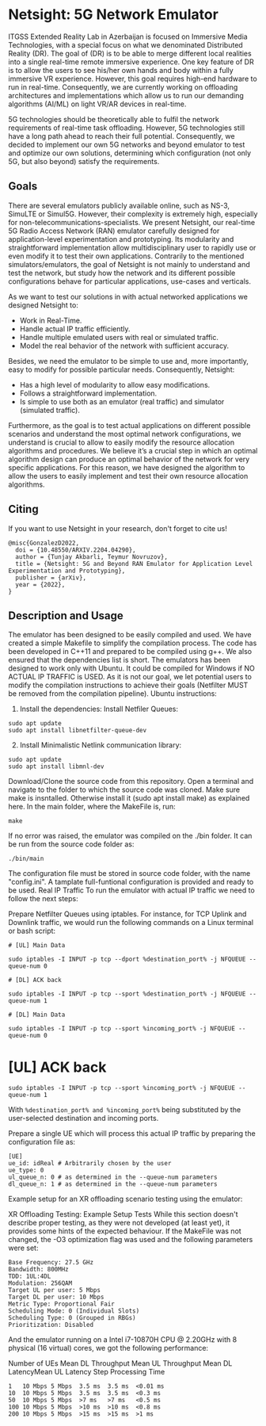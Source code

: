 # Netsight: 5G Network Emulator

ITGSS Extended Reality Lab in Azerbaijan is focused on Immersive Media Technologies, with a special focus on what we denominated Distributed Reality (DR). The goal of (DR) is to be able to merge different local realities into a single real-time remote immersive experience. One key feature of DR is to allow the users to see his/her own hands and body within a fully immersive VR experience. However, this goal requires high-end hardware to run in real-time. Consequently, we are currently working on offloading architectures and implementations which allow us to run our demanding algorithms (AI/ML) on light VR/AR devices in real-time. 

5G technologies should be theoretically able to fulfil the network requirements of real-time task offloading. However, 5G technologies still have a long path ahead to reach their full potential. Consequently, we decided to implement our own 5G networks and beyond emulator to test and optimize our own solutions, determining which configuration (not only 5G, but also beyond) satisfy the requirements.

##  Goals

There are several emulators publicly available online, such as NS-3, SimuLTE or Simul5G. However, their complexity is extremely high, especially for non-telecommunications-specialists. We present Netsight, our real-time 5G Radio Access Network (RAN) emulator carefully designed for application-level experimentation and prototyping. Its modularity and straightforward implementation allow multidisciplinary user to rapidly use or even modify it to test their own applications. Contrarily to the mentioned simulators/emulators, the goal of Netsight is not mainly to understand and test the network, but study how the network and its different possible configurations behave for particular applications, use-cases and verticals.  

As we want to test our solutions in with actual networked applications we designed Netsight to:  

* Work in Real-Time.
* Handle actual IP traffic efficiently. 
* Handle multiple emulated users with real or simulated traffic. 
* Model the real behavior of the network with sufficient accuracy. 

Besides, we need the emulator to be simple to use and, more importantly, easy to modify for possible particular needs. Consequently, Netsight:  

* Has a high level of modularity to allow easy modifications.  
* Follows a straightforward implementation.  
* Is simple to use both as an emulator (real traffic) and simulator (simulated traffic).  

Furthermore, as the goal is to test actual applications on different possible scenarios and understand the most optimal network configurations, we understand is crucial to allow to easily modify the resource allocation algorithms and procedures. We believe it’s a crucial step in which an optimal algorithm design can produce an optimal behavior of the network for very specific applications. For this reason, we have designed the algorithm to allow the users to easily implement and test their own resource allocation algorithms.  

## Citing

If you want to use Netsight in your research, don't forget to cite us!

```
@misc{GonzalezD2022,
  doi = {10.48550/ARXIV.2204.04290},
  author = {Tunjay Akbarli, Teymur Novruzov},
  title = {Netsight: 5G and Beyond RAN Emulator for Application Level Experimentation and Prototyping},
  publisher = {arXiv},
  year = {2022},
}
```

## Description and Usage

The emulator has been designed to be easily compiled and used. We have created a simple Makefile to simplify the compilation process. The code has been developed in C++11 and prepared to be compiled using g++. We also ensured that the dependencies list is short. The emulators has been designed to work only with Ubuntu. It could be compiled for Windows if NO ACTUAL IP TRAFFIC is USED. As it is not our goal, we let potential users to modify the compilation instructions to achieve their goals (Netfilter MUST be removed from the compilation pipeline). Ubuntu instructions:

1. Install the dependencies:
Install Netfiler Queues:
```
sudo apt update
​​​​​​​sudo apt install libnetfilter-queue-dev
```
2. Install Minimalistic Netlink communication library:
```
sudo apt update
sudo apt install libmnl-dev
```
Download/Clone the source code from this repository.
Open a terminal and navigate to the folder to which the source code was cloned. Make sure make is insntalled. Otherwise install it (sudo apt install make) as explained here. In the main folder, where the MakeFile is, run:
```
make
```
If no error was raised, the emulator was compiled on the ./bin folder. It can be run from the source code folder as:
```
./bin/main
```
The configuration file must be stored in source code folder, with the name "config.ini". A tamplate full-funtional configuration is provided and ready to be used.
Real IP Traffic
To run the emulator with actual IP traffic we need to follow the next steps:

Prepare Netfilter Queues using iptables. For instance, for TCP Uplink and Downlink traffic, we would run the following commands on a Linux terminal or bash script:
```
# [UL] Main Data

sudo iptables -I INPUT -p tcp --dport %destination_port% -j NFQUEUE --queue-num 0

# [DL] ACK back

sudo iptables -I INPUT -p tcp --sport %destination_port% -j NFQUEUE --queue-num 1

# [DL] Main Data

sudo iptables -I INPUT -p tcp --sport %incoming_port% -j NFQUEUE --queue-num 0
```
# [UL] ACK back
```
sudo iptables -I INPUT -p tcp --sport %incoming_port% -j NFQUEUE --queue-num 1
```
With ```%destination_port% and %incoming_port%``` being substituted by the user-selected destination and incoming ports.

Prepare a single UE which will process this actual IP traffic by preparing the configuration file as:
```
[UE]
ue_id: idReal # Arbitrarily chosen by the user
ue_type: 0
ul_queue_n: 0 # as determined in the --queue-num parameters
dl_queue_n: 1 # as determined in the --queue-num parameters
```
Example setup for an XR offloading scenario testing using the emulator:

XR Offloading Testing: Example Setup
Tests
While this section doesn't describe proper testing, as they were not developed (at least yet), it provides some hints of the expected behaviour. If the MakeFile was not changed, the -O3 optimization flag was used and the following parameters were set:
```
Base Frequency: 27.5 GHz
Bandwidth: 800MHz
TDD: 1UL:4DL
Modulation: 256QAM
Target UL per user: 5 Mbps
Target DL per user: 10 Mbps
Metric Type: Proportional Fair
Scheduling Mode: 0 (Individual Slots)
Scheduling Type: 0 (Grouped in RBGs)
Prioritization: Disabled
```
And the emulator running on a Intel i7-10870H CPU @ 2.20GHz with 8 physical (16 virtual) cores, we got the following performance:

Number of UEs	​Mean DL Throughput	​Mean UL Throughput	​Mean DL Latency	​Mean UL Latency	Step Processing Time
```
1	10 Mbps	5 Mbps	3.5 ms	3.5 ms	<0.01 ms
10	10 Mbps	5 Mbps	3.5 ms	3.5 ms	<0.3 ms
50	10 Mbps	5 Mbps	>7 ms	>7 ms	<0.5 ms
100	10 Mbps	5 Mbps	>10 ms	>10 ms	<0.8 ms
200	10 Mbps	5 Mbps	>15 ms	>15 ms	>1 ms
```
